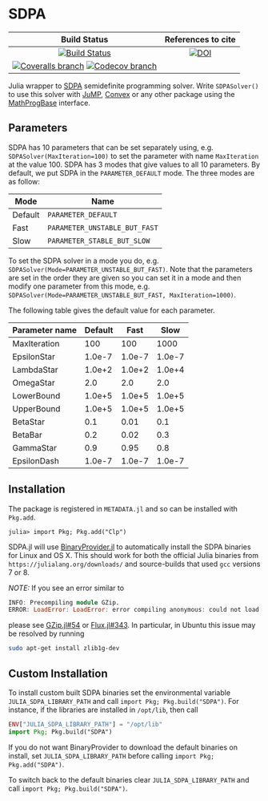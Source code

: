 # SDPA

| **Build Status** | **References to cite** |
|:----------------:|:----------------------:|
| [![Build Status][build-img]][build-url] | [![DOI][zenodo-img]][zenodo-url] |
| [![Coveralls branch][coveralls-img]][coveralls-url] [![Codecov branch][codecov-img]][codecov-url] | |

Julia wrapper to [SDPA](http://sdpa.sourceforge.net/) semidefinite programming solver.
Write `SDPASolver()` to use this solver with [JuMP](github.com/JuliaOpt/JuMP.jl), [Convex](https://github.com/JuliaOpt/Convex.jl) or any other package using the [MathProgBase](https://github.com/JuliaOpt/MathProgBase.jl) interface.

## Parameters

SDPA has 10 parameters that can be set separately using, e.g. `SDPASolver(MaxIteration=100)` to set the parameter with name `MaxIteration` at the value 100.
SDPA has 3 modes that give values to all 10 parameters. By default, we put SDPA in the `PARAMETER_DEFAULT` mode.
The three modes are as follow:

| Mode    | Name                          |
| ------- | ----------------------------- |
| Default | `PARAMETER_DEFAULT`           |
| Fast    | `PARAMETER_UNSTABLE_BUT_FAST` |
| Slow    | `PARAMETER_STABLE_BUT_SLOW`   |

To set the SDPA solver in a mode you do, e.g. `SDPASolver(Mode=PARAMETER_UNSTABLE_BUT_FAST)`.
Note that the parameters are set in the order they are given so you can set it in a mode and then modify one parameter from this mode, e.g. `SDPASolver(Mode=PARAMETER_UNSTABLE_BUT_FAST, MaxIteration=1000)`.

The following table gives the default value for each parameter.

| Parameter name | Default | Fast   | Slow   |
| -------------- | ------- | ------ | ------ |
| MaxIteration   | 100     | 100    | 1000   |
| EpsilonStar    | 1.0e-7  | 1.0e-7 | 1.0e-7 |
| LambdaStar     | 1.0e+2  | 1.0e+2 | 1.0e+4 |
| OmegaStar      | 2.0     | 2.0    | 2.0    |
| LowerBound     | 1.0e+5  | 1.0e+5 | 1.0e+5 |
| UpperBound     | 1.0e+5  | 1.0e+5 | 1.0e+5 |
| BetaStar       | 0.1     | 0.01   | 0.1    |
| BetaBar        | 0.2     | 0.02   | 0.3    |
| GammaStar      | 0.9     | 0.95   | 0.8    |
| EpsilonDash    | 1.0e-7  | 1.0e-7 | 1.0e-7 |

## Installation

The package is registered in `METADATA.jl` and so can be installed with `Pkg.add`.

```
julia> import Pkg; Pkg.add("Clp")
```

SDPA.jl will use [BinaryProvider.jl](https://github.com/JuliaPackaging/BinaryProvider.jl) to automatically install the SDPA binaries for Linux and OS X. This should work for both the official Julia binaries from `https://julialang.org/downloads/` and source-builds that used `gcc` versions 7 or 8. 

*NOTE:* If you see an error similar to 
```julia
INFO: Precompiling module GZip.
ERROR: LoadError: LoadError: error compiling anonymous: could not load library "libz"
```
please see [GZip.jl#54](https://github.com/JuliaIO/GZip.jl/issues/54) or [Flux.jl#343](https://github.com/FluxML/Flux.jl/issues/343). In particular, in Ubuntu this issue may be resolved by running
```bash
sudo apt-get install zlib1g-dev
```

## Custom Installation

To install custom built SDPA binaries set the environmental variable `JULIA_SDPA_LIBRARY_PATH` and call `import Pkg; Pkg.build("SDPA")`. For instance, if the libraries are installed in `/opt/lib`, then call
```julia
ENV["JULIA_SDPA_LIBRARY_PATH"] = "/opt/lib"
import Pkg; Pkg.build("SDPA")
```
If you do not want BinaryProvider to download the default binaries on install, set `JULIA_SDPA_LIBRARY_PATH` before calling `import Pkg; Pkg.add("SDPA")`.

To switch back to the default binaries clear `JULIA_SDPA_LIBRARY_PATH` and call `import Pkg; Pkg.build("SDPA")`.


[build-img]: https://travis-ci.org/JuliaOpt/SDPA.jl.svg?branch=master
[build-url]: https://travis-ci.org/JuliaOpt/SDPA.jl
[coveralls-img]: https://coveralls.io/repos/blegat/SDPA.jl/badge.svg?branch=master&service=github
[coveralls-url]: https://coveralls.io/github/blegat/SDPA.jl?branch=master
[codecov-img]: http://codecov.io/github/JuliaOpt/SDPA.jl/coverage.svg?branch=master
[codecov-url]: http://codecov.io/github/JuliaOpt/SDPA.jl?branch=master

[zenodo-url]: https://doi.org/10.5281/zenodo.1285668
[zenodo-img]: https://zenodo.org/badge/DOI/10.5281/zenodo.1285668.svg
